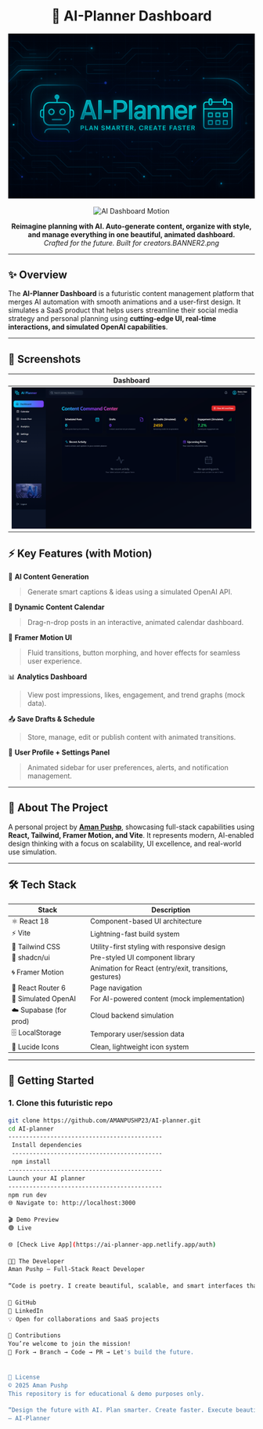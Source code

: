 <h1 align="center">
  🚀 AI-Planner Dashboard
</h1>
 <p align="center">
  <img src="./public/assets/BANNER2.png" alt="AI Planner Banner" />
</p>

<p align="center">
  <img src="https://media.giphy.com/media/QNFhOolVeCzPQ2Mx85/giphy.gif" width="600" alt="AI Dashboard Motion">
</p>

<p align="center">
  <b>Reimagine planning with AI. Auto-generate content, organize with style, and manage everything in one beautiful, animated dashboard.</b><br>
  <i>Crafted for the future. Built for creators.BANNER2.png</i>
</p>

---

## ✨ Overview

The **AI-Planner Dashboard** is a futuristic content management platform that merges AI automation with smooth animations and a user-first design. It simulates a SaaS product that helps users streamline their social media strategy and personal planning using **cutting-edge UI, real-time interactions, and simulated OpenAI capabilities**.

---


## 📸 Screenshots

<!-- Replace with your own screenshots -->
| Dashboard |
|-----------|
| ![](./public/assets/dashboard3.png) |

## ⚡ Key Features (with Motion)

🎯 **AI Content Generation**  
> Generate smart captions & ideas using a simulated OpenAI API.

📅 **Dynamic Content Calendar**  
> Drag-n-drop posts in an interactive, animated calendar dashboard.

🎨 **Framer Motion UI**  
> Fluid transitions, button morphing, and hover effects for seamless user experience.

📊 **Analytics Dashboard**  
> View post impressions, likes, engagement, and trend graphs (mock data).

📤 **Save Drafts & Schedule**  
> Store, manage, edit or publish content with animated transitions.

👤 **User Profile + Settings Panel**  
> Animated sidebar for user preferences, alerts, and notification management.

---

## 🧠 About The Project

A personal project by [**Aman Pushp**](https://github.com/AMANPUSHP23), showcasing full-stack capabilities using **React, Tailwind, Framer Motion, and Vite**. It represents modern, AI-enabled design thinking with a focus on scalability, UI excellence, and real-world use simulation.

---

## 🛠️ Tech Stack

| Stack            | Description                                               |
|------------------|-----------------------------------------------------------|
| ⚛️ React 18       | Component-based UI architecture                           |
| ⚡ Vite           | Lightning-fast build system                              |
| 🌈 Tailwind CSS   | Utility-first styling with responsive design             |
| 💫 shadcn/ui      | Pre-styled UI component library                          |
| 🌀 Framer Motion  | Animation for React (entry/exit, transitions, gestures) |
| 🧩 React Router 6 | Page navigation                                          |
| 🧠 Simulated OpenAI | For AI-powered content (mock implementation)            |
| ☁️ Supabase (for prod) | Cloud backend simulation                            |
| 🗄️ LocalStorage    | Temporary user/session data                             |
| 📎 Lucide Icons    | Clean, lightweight icon system                          |

---

## 🚀 Getting Started

### 1. Clone this futuristic repo

```bash
git clone https://github.com/AMANPUSHP23/AI-planner.git
cd AI-planner
--------------------------------------------
 Install dependencies
 -------------------------------------------
 npm install
--------------------------------------------
Launch your AI planner
--------------------------------------------
npm run dev
🌐 Navigate to: http://localhost:3000

🎬 Demo Preview
🟢 Live 

🌐 [Check Live App](https://ai-planner-app.netlify.app/auth)

🧑‍🚀 The Developer
Aman Pushp – Full-Stack React Developer

“Code is poetry. I create beautiful, scalable, and smart interfaces that feel alive.”

🔗 GitHub
🔗 LinkedIn
💡 Open for collaborations and SaaS projects

🤝 Contributions
You’re welcome to join the mission!
🚀 Fork → Branch → Code → PR → Let's build the future.


📜 License
© 2025 Aman Pushp
This repository is for educational & demo purposes only.

“Design the future with AI. Plan smarter. Create faster. Execute beautifully.”
— AI-Planner


